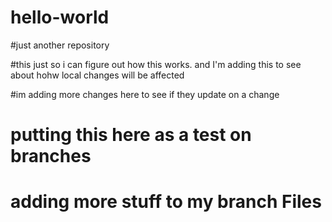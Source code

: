 # hello-world
#just another repository

#this just so i can figure out how this works. and I'm adding this to see about hohw local changes will be affected


#im adding more changes here to see if they update on a change


#  putting this here as a test on branches

# adding more stuff to my branch Files
